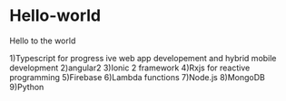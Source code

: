 # Hello-world
Hello to the world

1)Typescript for progress ive web app developement and hybrid mobile development
2)angular2 
3)Ionic 2 framework
4)Rxjs for reactive programming
5)Firebase 
6)Lambda functions
7)Node.js
8)MongoDB
9)Python
